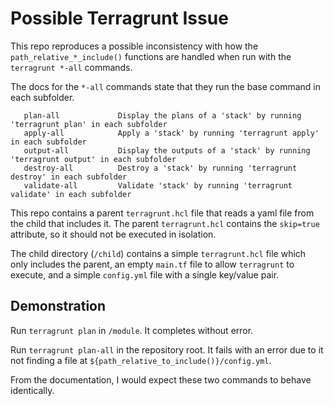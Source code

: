 # Possible Terragrunt Issue
This repo reproduces a possible inconsistency with how the `path_relative_*_include()` functions are handled when run with the `terragrunt *-all` commands.

The docs for the `*-all` commands state that they run the base command in each subfolder.
```
   plan-all             Display the plans of a 'stack' by running 'terragrunt plan' in each subfolder
   apply-all            Apply a 'stack' by running 'terragrunt apply' in each subfolder
   output-all           Display the outputs of a 'stack' by running 'terragrunt output' in each subfolder
   destroy-all          Destroy a 'stack' by running 'terragrunt destroy' in each subfolder
   validate-all         Validate 'stack' by running 'terragrunt validate' in each subfolder
```

This repo contains a parent `terragrunt.hcl` file that reads a yaml file from the child that includes it.
The parent `terragrunt.hcl` contains the `skip=true` attribute, so it should not be executed in isolation.

The child directory (`/child`) contains a simple `terragrunt.hcl` file which only includes the parent, an empty `main.tf` file to allow `terragrunt` to execute, and a simple `config.yml` file with a single key/value pair.

## Demonstration
Run `terragrunt plan` in `/module`. It completes without error.

Run `terragrunt plan-all` in the repository root.
It fails with an error due to it not finding a file at `${path_relative_to_include()}/config.yml`.

From the documentation, I would expect these two commands to behave identically.
